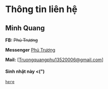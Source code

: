 # Thông tin liên hệ
## **Minh Quang**
**FB:** ~~Phú Trương~~

**Messenger** [Phú Trương](https://www.facebook.com/messages/t/ichisantoshi.1406)

**Mail:** [Truongquangphu13520006@gmail.com]

#### Sinh nhật này <(")
[`here`](https://ichisantoshi.ga/birthday)
